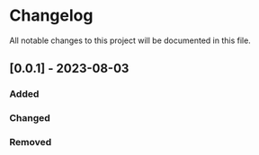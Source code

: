 # Changelog
All notable changes to this project will be documented in this file.

## [0.0.1] - 2023-08-03

### Added

### Changed

### Removed
